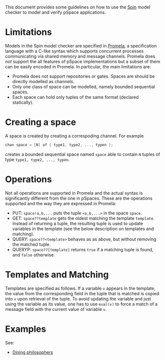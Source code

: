 This document provides some guidelines on how to use the [Spin](http://spinroot.com/) model checker to model and verify pSpace applications.

# Limitations
Models in the Spin model checker are specified in [Promela](http://spinroot.com/spin/Man/Intro.html), a specification language with a C-like syntax which supports concurrent processes communicating via shared memory and message channels. Promela does *not* support the all features of pSpace implementations but a subset of them can be easily encoded in Promela. In particular, the main limitations are:
- Promela does not support repositories or gates. Spaces are should be directly modelled as channels.
- Only one class of space can be modelled, namely bounded sequential spaces.
- Each space can hold only tuples of the same format (declared statically).

# Creating a space
A space is created by creating a correspoding channel. For example 

```C
chan space = [N] of { type1, type2, ..., typen };
```

creates a bounded sequential space named `space` able to contain `N` tuples of type `type1, type2, ..., typen`.

# Operations
Not all operations are supported in Promela and the actual syntax is significantly different from the one in pSpaces. These are the operations supported and the way they are expressed in Promela:

- PUT: `space!a,b,...` puts the tuple `<a,b,...>` in the space `space`.
- GET: `space??template` gets the oldest matching the template `template`. Instead of returning a tuple, the resulting tuple is used to update variables in the template (see the below description on templates and matching).
- QUERY: `space??<template>` behaves as as above, but without removing the matched tuple.
- QUERYP: `space??[template]` returns `true` if a matching tuple is found, and `false` otherwise.

# Templates and Matching
Templates are specified as follows. If a variable `v` appears in the template, the value from the corresponding field in the tuple that is matched is copied into `v` upon retrieval of the tuple. To avoid updating the variable and just using the variable as its value, one has to use `eval(v)` to force a match of a message field with the current value of variable `v`. 

# Examples
See:
- [Dining philosophers](philosophers-0.md)



